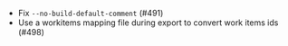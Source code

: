 * Fix `--no-build-default-comment` (#491)
* Use a workitems mapping file during export to convert work items ids (#498)
